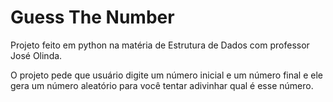 # Guess The Number
 Projeto feito em python na matéria de Estrutura de Dados com professor José Olinda.

 O projeto pede que usuário digite um número inicial e um número final e ele gera um número aleatório para você tentar adivinhar qual é esse número.
